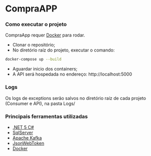 # CompraAPP
### Como executar o projeto
CompraApp requer [Docker](https://www.docker.com/) para rodar.
- Clonar o repositório;
- No diretório raíz do projeto, executar o comando:
```sh
docker-compose up --build
```
- Aguardar inicio dos containers;
- A API será hospedada no endereço: http://localhost:5000

### Logs
Os logs de exceptions serão salvos no diretório raíz de cada projeto (Consumer e API), na pasta Logs/

### Principais ferramentas utilizadas
 - [.NET 5 C#](https://dotnet.microsoft.com/)
 - [SqlServer](https://www.microsoft.com/pt-br/sql-server/)
 - [Apache Kafka](https://kafka.apache.org/)
 - [JsonWebToken](https://jwt.io/)
 - [Docker](https://www.docker.com/)
